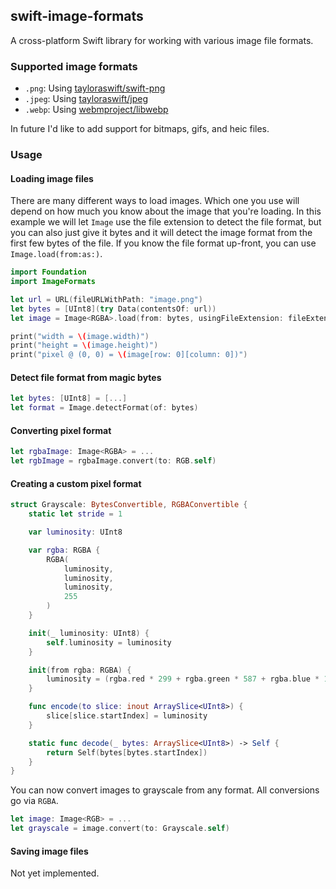 ## swift-image-formats

A cross-platform Swift library for working with various image file formats.

### Supported image formats

- `.png`: Using [tayloraswift/swift-png](https://github.com/tayloraswift/swift-png)
- `.jpeg`: Using [tayloraswift/jpeg](https://github.com/tayloraswift/jpeg)
- `.webp`: Using [webmproject/libwebp](https://github.com/webmproject/libwebp)

In future I'd like to add support for bitmaps, gifs, and heic files.

### Usage

#### Loading image files

There are many different ways to load images. Which one you use will depend on how much
you know about the image that you're loading. In this example we will let `Image` use the
file extension to detect the file format, but you can also just give it bytes and it
will detect the image format from the first few bytes of the file. If you know the
file format up-front, you can use `Image.load(from:as:)`.

```swift
import Foundation
import ImageFormats

let url = URL(fileURLWithPath: "image.png")
let bytes = [UInt8](try Data(contentsOf: url))
let image = Image<RGBA>.load(from: bytes, usingFileExtension: fileExtension)

print("width = \(image.width)")
print("height = \(image.height)")
print("pixel @ (0, 0) = \(image[row: 0][column: 0])")
```

#### Detect file format from magic bytes

```swift
let bytes: [UInt8] = [...]
let format = Image.detectFormat(of: bytes)
```

#### Converting pixel format

```swift
let rgbaImage: Image<RGBA> = ...
let rgbImage = rgbaImage.convert(to: RGB.self)
```

#### Creating a custom pixel format

```swift
struct Grayscale: BytesConvertible, RGBAConvertible {
    static let stride = 1

    var luminosity: UInt8

    var rgba: RGBA {
        RGBA(
            luminosity,
            luminosity,
            luminosity,
            255
        )
    }

    init(_ luminosity: UInt8) {
        self.luminosity = luminosity
    }

    init(from rgba: RGBA) {
        luminosity = (rgba.red * 299 + rgba.green * 587 + rgba.blue * 114) / 1000
    }

    func encode(to slice: inout ArraySlice<UInt8>) {
        slice[slice.startIndex] = luminosity
    }

    static func decode(_ bytes: ArraySlice<UInt8>) -> Self {
        return Self(bytes[bytes.startIndex])
    }
}
```

You can now convert images to grayscale from any format. All conversions
go via `RGBA`.

```swift
let image: Image<RGB> = ...
let grayscale = image.convert(to: Grayscale.self)
```

#### Saving image files

Not yet implemented.
